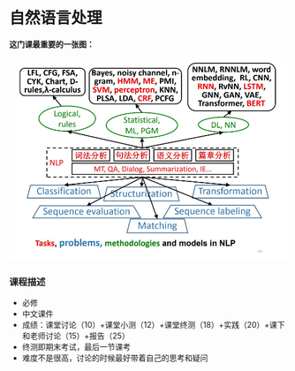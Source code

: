 # 自然语言处理

**这门课最重要的一张图：**

![这门课最重要的一张图](%E8%BF%99%E9%97%A8%E8%AF%BE%E6%9C%80%E9%87%8D%E8%A6%81%E7%9A%84%E4%B8%80%E5%BC%A0%E5%9B%BE.jpg)



### 课程描述

- 必修
- 中文课件
- 成绩：课堂讨论（10）+课堂小测（12）+课堂终测（18）+实践（20）+课下和老师讨论（15）+报告（25）
- 终测即期末考试，最后一节课考
- 难度不是很高，讨论的时候最好带着自己的思考和疑问




